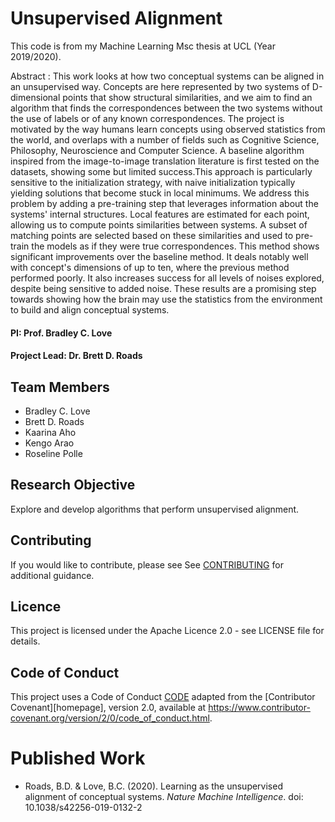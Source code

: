 # Unsupervised Alignment

This code is from my Machine Learning Msc thesis at UCL (Year 2019/2020). 

Abstract : This work looks at how two conceptual systems can be aligned in an unsupervised way. Concepts are here represented by two systems of D-dimensional points that show structural similarities, and we aim to find an algorithm that finds the correspondences between the two systems without the use of labels or of any known correspondences. The project is motivated by the way humans learn concepts using observed statistics from the world, and overlaps with a number of fields such as Cognitive Science, Philosophy, Neuroscience and Computer Science. A baseline algorithm inspired from the image-to-image translation literature is first tested on the datasets, showing
some but limited success.This approach is particularly sensitive to the initialization strategy, with naive initialization typically yielding solutions that become stuck in local minimums. We address this problem by adding a pre-training step that leverages information about the systems' internal structures. Local features are estimated for each point, allowing us to compute points similarities
between systems. A subset of matching points are selected based on these similarities and used to pre-train the models as if they were true correspondences. This method shows significant improvements over the baseline method. It deals notably well with concept's dimensions of up to ten, where the previous method performed poorly. It also increases success for all levels of noises explored, despite being sensitive to added noise. These results are a promising step towards showing how the brain may use the statistics from the environment to build and align conceptual systems.


#### PI: Prof. Bradley C. Love
#### Project Lead: Dr. Brett D. Roads


## Team Members

* Bradley C. Love
* Brett D. Roads
* Kaarina Aho
* Kengo Arao
* Roseline Polle


## Research Objective

Explore and develop algorithms that perform unsupervised alignment.


## Contributing

If you would like to contribute, please see See [CONTRIBUTING](CONTRIBUTING.md) for additional guidance.


## Licence

This project is licensed under the Apache Licence 2.0 - see LICENSE file for details.


## Code of Conduct

This project uses a Code of Conduct [CODE](CODE.md) adapted from the [Contributor Covenant][homepage], version 2.0, available at <https://www.contributor-covenant.org/version/2/0/code_of_conduct.html>.


# Published Work

* Roads, B.D. & Love, B.C. (2020). Learning as the unsupervised alignment of conceptual systems. *Nature Machine Intelligence*. doi: 10.1038/s42256-019-0132-2
